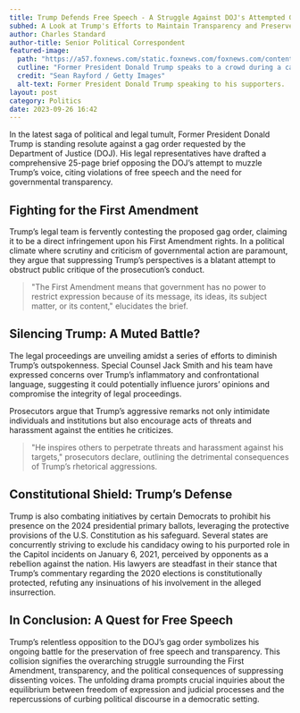 ```yaml
---
title: Trump Defends Free Speech - A Struggle Against DOJ's Attempted Gag Order
subhed: A Look at Trump's Efforts to Maintain Transparency and Preserve First Amendment Rights
author: Charles Standard
author-title: Senior Political Correspondent
featured-image: 
  path: "https://a57.foxnews.com/static.foxnews.com/foxnews.com/content/uploads/2023/09/720/405/GettyImages-1689517851.jpg?ve=1&tl=1"
  cutline: "Former President Donald Trump speaks to a crowd during a campaign rally in Summerville, South Carolina, on Monday."
  credit: "Sean Rayford / Getty Images"
  alt-text: Former President Donald Trump speaking to his supporters.
layout: post
category: Politics
date: 2023-09-26 16:42
---
```


In the latest saga of political and legal tumult, Former President Donald Trump is standing resolute against a gag order requested by the Department of Justice (DOJ). His legal representatives have drafted a comprehensive 25-page brief opposing the DOJ’s attempt to muzzle Trump’s voice, citing violations of free speech and the need for governmental transparency.

## Fighting for the First Amendment

Trump’s legal team is fervently contesting the proposed gag order, claiming it to be a direct infringement upon his First Amendment rights. In a political climate where scrutiny and criticism of governmental action are paramount, they argue that suppressing Trump’s perspectives is a blatant attempt to obstruct public critique of the prosecution’s conduct.

> "The First Amendment means that government has no power to restrict expression because of its message, its ideas, its subject matter, or its content," elucidates the brief.

## Silencing Trump: A Muted Battle?

The legal proceedings are unveiling amidst a series of efforts to diminish Trump’s outspokenness. Special Counsel Jack Smith and his team have expressed concerns over Trump’s inflammatory and confrontational language, suggesting it could potentially influence jurors’ opinions and compromise the integrity of legal proceedings.

Prosecutors argue that Trump’s aggressive remarks not only intimidate individuals and institutions but also encourage acts of threats and harassment against the entities he criticizes.

> "He inspires others to perpetrate threats and harassment against his targets," prosecutors declare, outlining the detrimental consequences of Trump’s rhetorical aggressions.

## Constitutional Shield: Trump’s Defense

Trump is also combating initiatives by certain Democrats to prohibit his presence on the 2024 presidential primary ballots, leveraging the protective provisions of the U.S. Constitution as his safeguard. Several states are concurrently striving to exclude his candidacy owing to his purported role in the Capitol incidents on January 6, 2021, perceived by opponents as a rebellion against the nation. His lawyers are steadfast in their stance that Trump’s commentary regarding the 2020 elections is constitutionally protected, refuting any insinuations of his involvement in the alleged insurrection.

## In Conclusion: A Quest for Free Speech

Trump’s relentless opposition to the DOJ’s gag order symbolizes his ongoing battle for the preservation of free speech and transparency. This collision signifies the overarching struggle surrounding the First Amendment, transparency, and the political consequences of suppressing dissenting voices. The unfolding drama prompts crucial inquiries about the equilibrium between freedom of expression and judicial processes and the repercussions of curbing political discourse in a democratic setting.
